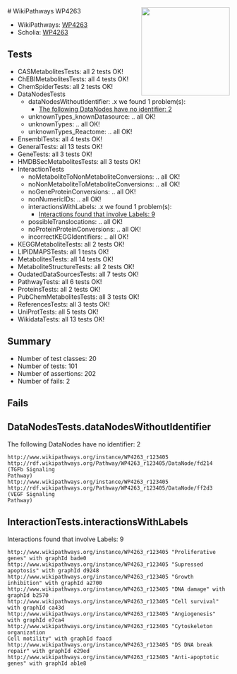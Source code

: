 <img style="float: right; width: 200px" src="https://upload.wikimedia.org/wikipedia/commons/thumb/8/83/Wplogo_with_text_500.png/640px-Wplogo_with_text_500.png" />
# WikiPathways WP4263

* WikiPathways: [WP4263](https://new.wikipathways.org/pathways/WP4263)
* Scholia: [WP4263](https://scholia.toolforge.org/wikipathways/WP4263)
## Tests
* CASMetabolitesTests: all 2 tests OK!
* ChEBIMetabolitesTests: all 4 tests OK!
* ChemSpiderTests: all 2 tests OK!
* DataNodesTests
    * dataNodesWithoutIdentifier: .x we found 1 problem(s):
        * [The following DataNodes have no identifier: 2](#d2d32fa1)
    * unknownTypes_knownDatasource: .. all OK!
    * unknownTypes: .. all OK!
    * unknownTypes_Reactome: .. all OK!
* EnsemblTests: all 4 tests OK!
* GeneralTests: all 13 tests OK!
* GeneTests: all 3 tests OK!
* HMDBSecMetabolitesTests: all 3 tests OK!
* InteractionTests
    * noMetaboliteToNonMetaboliteConversions: .. all OK!
    * noNonMetaboliteToMetaboliteConversions: .. all OK!
    * noGeneProteinConversions: .. all OK!
    * nonNumericIDs: .. all OK!
    * interactionsWithLabels: .x we found 1 problem(s):
        * [Interactions found that involve Labels: 9](#630d2680)
    * possibleTranslocations: .. all OK!
    * noProteinProteinConversions: .. all OK!
    * incorrectKEGGIdentifiers: .. all OK!
* KEGGMetaboliteTests: all 2 tests OK!
* LIPIDMAPSTests: all 1 tests OK!
* MetabolitesTests: all 14 tests OK!
* MetaboliteStructureTests: all 2 tests OK!
* OudatedDataSourcesTests: all 7 tests OK!
* PathwayTests: all 6 tests OK!
* ProteinsTests: all 2 tests OK!
* PubChemMetabolitesTests: all 3 tests OK!
* ReferencesTests: all 3 tests OK!
* UniProtTests: all 5 tests OK!
* WikidataTests: all 13 tests OK!


## Summary

* Number of test classes: 20
* Number of tests: 101
* Number of assertions: 202
* Number of fails: 2

## Fails

<a name="d2d32fa1" />

## DataNodesTests.dataNodesWithoutIdentifier

The following DataNodes have no identifier: 2
```
http://www.wikipathways.org/instance/WP4263_r123405 http://rdf.wikipathways.org/Pathway/WP4263_r123405/DataNode/fd214 (TGFb Signaling
Pathway)
http://www.wikipathways.org/instance/WP4263_r123405 http://rdf.wikipathways.org/Pathway/WP4263_r123405/DataNode/ff2d3 (VEGF Signaling
Pathway)
```

<a name="630d2680" />

## InteractionTests.interactionsWithLabels

Interactions found that involve Labels: 9
```
http://www.wikipathways.org/instance/WP4263_r123405 "Proliferative genes" with graphId bade0
http://www.wikipathways.org/instance/WP4263_r123405 "Supressed 
apoptosis" with graphId d9248
http://www.wikipathways.org/instance/WP4263_r123405 "Growth inhibition" with graphId a2700
http://www.wikipathways.org/instance/WP4263_r123405 "DNA damage" with graphId b2570
http://www.wikipathways.org/instance/WP4263_r123405 "Cell survival" with graphId ca43d
http://www.wikipathways.org/instance/WP4263_r123405 "Angiogenesis" with graphId e7ca4
http://www.wikipathways.org/instance/WP4263_r123405 "Cytoskeleton organization
Cell motility" with graphId faacd
http://www.wikipathways.org/instance/WP4263_r123405 "DS DNA break repair" with graphId e29ed
http://www.wikipathways.org/instance/WP4263_r123405 "Anti-apoptotic 
genes" with graphId ab1e8
```

